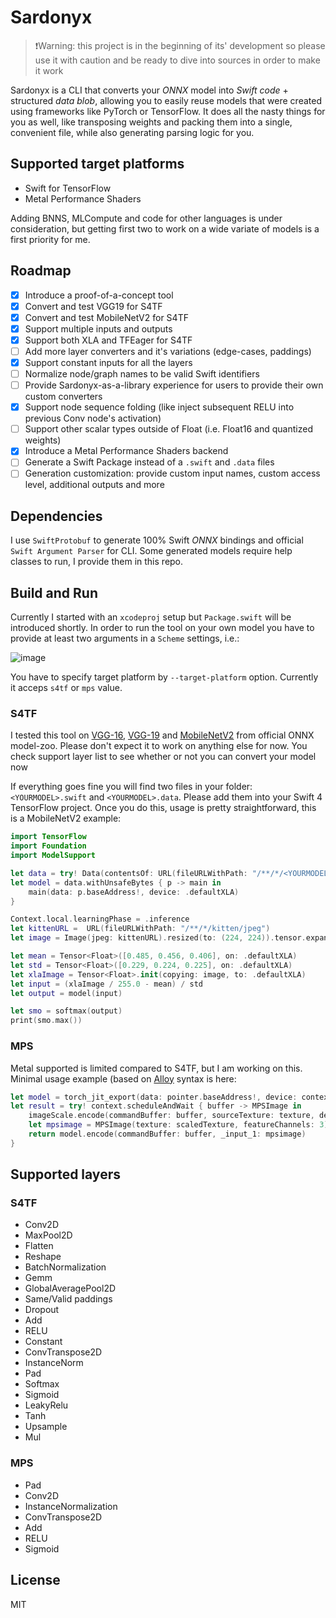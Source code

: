 #  Sardonyx 

> ❗️Warning: this project is in the beginning of its' development so please use it with caution and be ready to dive into sources in order to make it work

Sardonyx is a CLI that converts your *ONNX* model into *Swift code* + structured *data blob*, allowing you to easily reuse models that were created using frameworks like PyTorch or TensorFlow. It does all the nasty things for you as well, like transposing weights and packing them into a single, convenient file, while also generating parsing logic for you. 

## Supported target platforms
- Swift for TensorFlow
- Metal Performance Shaders 

Adding BNNS, MLCompute and code for other languages is under consideration, but getting first two to work on a wide variate of models is a first priority for me. 

## Roadmap 

- [x] Introduce a proof-of-a-concept tool
- [x] Convert and test VGG19 for S4TF
- [x] Convert and test MobileNetV2 for S4TF
- [x] Support multiple inputs and outputs
- [x] Support both XLA and TFEager for S4TF
- [ ] Add more layer converters and it's variations (edge-cases, paddings)
- [x] Support constant inputs for all the layers
- [ ] Normalize node/graph names to be valid Swift identifiers 
- [ ] Provide Sardonyx-as-a-library experience for users to provide their own custom converters
- [x] Support node sequence folding (like inject subsequent RELU into previous Conv node's activation)
- [ ] Support other scalar types outside of Float (i.e. Float16 and quantized weights)
- [x] Introduce a Metal Performance Shaders backend 
- [ ] Generate a Swift Package instead of a `.swift` and `.data` files
- [ ] Generation customization: provide custom input names, custom access level, additional outputs and more

## Dependencies

I use `SwiftProtobuf` to generate 100% Swift *ONNX* bindings and official `Swift Argument Parser` for CLI. Some generated models require help classes to run, I provide them in this repo. 

## Build and Run

Currently I started with an `xcodeproj` setup but `Package.swift` will be introduced shortly. In order to run the tool on your own model you have to provide at least two arguments in a `Scheme` settings, i.e.: 

![image](https://i.imgur.com/NmWnKZN.png)

You have to specify target platform by `--target-platform` option. Currently it acceps `s4tf` or `mps` value.

### S4TF

I tested this tool on [VGG-16](https://github.com/onnx/models/blob/master/vision/classification/vgg/model/vgg16-7.onnx), [VGG-19](https://github.com/onnx/models/blob/master/vision/classification/vgg/model/vgg19-7.onnx) and [MobileNetV2](https://github.com/onnx/models/blob/master/vision/classification/mobilenet/model/mobilenetv2-7.onnx) from official ONNX model-zoo. Please don't expect it to work on anything else for now. You check support layer list to see whether or not you can convert your model now

If everything goes fine you will find two files in your folder: `<YOURMODEL>.swift` and `<YOURMODEL>.data`. Please add them into your Swift 4 TensorFlow project. Once you do this, usage is pretty straightforward, this is a MobileNetV2 example:


```swift
import TensorFlow
import Foundation
import ModelSupport

let data = try! Data(contentsOf: URL(fileURLWithPath: "/**/*/<YOURMODEL>.data"))
let model = data.withUnsafeBytes { p -> main in
    main(data: p.baseAddress!, device: .defaultXLA)
}

Context.local.learningPhase = .inference
let kittenURL =  URL(fileURLWithPath: "/**/*/kitten/jpeg")
let image = Image(jpeg: kittenURL).resized(to: (224, 224)).tensor.expandingShape(at: 0)

let mean = Tensor<Float>([0.485, 0.456, 0.406], on: .defaultXLA)
let std = Tensor<Float>([0.229, 0.224, 0.225], on: .defaultXLA)
let xlaImage = Tensor<Float>.init(copying: image, to: .defaultXLA)
let input = (xlaImage / 255.0 - mean) / std
let output = model(input)

let smo = softmax(output)
print(smo.max())
```

### MPS

Metal supported is limited compared to S4TF, but I am working on this. Minimal usage example (based on [Alloy](https://github.com/s1ddok/Alloy) syntax is here:

```swift
let model = torch_jit_export(data: pointer.baseAddress!, device: context.device)
let result = try! context.scheduleAndWait { buffer -> MPSImage in
    imageScale.encode(commandBuffer: buffer, sourceTexture: texture, destinationTexture: scaledTexture)
    let mpsimage = MPSImage(texture: scaledTexture, featureChannels: 3)
    return model.encode(commandBuffer: buffer, _input_1: mpsimage)
}
```

## Supported layers

### S4TF
- Conv2D
- MaxPool2D
- Flatten
- Reshape
- BatchNormalization
- Gemm
- GlobalAveragePool2D
- Same/Valid paddings
- Dropout
- Add
- RELU
- Constant
- ConvTranspose2D
- InstanceNorm
- Pad
- Softmax
- Sigmoid
- LeakyRelu
- Tanh
- Upsample
- Mul

### MPS
- Pad
- Conv2D
- InstanceNormalization
- ConvTranspose2D
- Add
- RELU
- Sigmoid

## License
MIT
